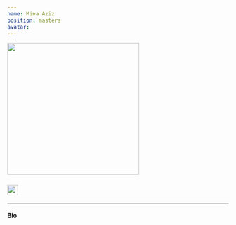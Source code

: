 ```yaml
---
name: Mina Aziz
position: masters
avatar:
---
```


<img width="300" src="{{site.url}}/images/people/{{page.avatar}}" data-action="zoom">

<h3>
<a href="mailto:@mail.mcgill.ca"><i class="fa fa-envelope"></i></a>
<a href="https://twitter.com/"><i class="fa fa-twitter"></i></a>
<a href="https://www.linkedin.com/in/"><i class="fa fa-linkedin square"></i></a>
<a href="https://scholar.google.com/"><i class="ai ai-google-scholar-square"></i></a>
<a href="https://orcid.org/"><img width="24px" src="{{site.url}}/images/logo/ORCID.png"></a>
</h3>

<hr>

#### Bio
